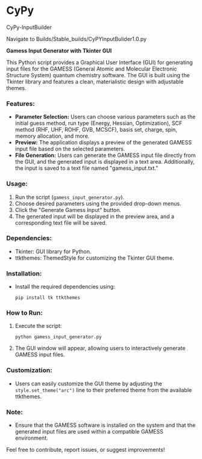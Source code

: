 # CyPy
CyPy-InputBuilder

Navigate to Builds/Stable_builds/CyPYInputBulider1.0.py 

**Gamess Input Generator with Tkinter GUI**

This Python script provides a Graphical User Interface (GUI) for generating input files for the GAMESS (General Atomic and Molecular Electronic Structure System) quantum chemistry software. The GUI is built using the Tkinter library and features a clean, materialistic design with adjustable themes.

### Features:
- **Parameter Selection:** Users can choose various parameters such as the initial guess method, run type (Energy, Hessian, Optimization), SCF method (RHF, UHF, ROHF, GVB, MCSCF), basis set, charge, spin, memory allocation, and more.
- **Preview:** The application displays a preview of the generated GAMESS input file based on the selected parameters.
- **File Generation:** Users can generate the GAMESS input file directly from the GUI, and the generated input is displayed in a text area. Additionally, the input is saved to a text file named "gamess_input.txt."

### Usage:
1. Run the script (`gamess_input_generator.py`).
2. Choose desired parameters using the provided drop-down menus.
3. Click the "Generate Gamess Input" button.
4. The generated input will be displayed in the preview area, and a corresponding text file will be saved.

### Dependencies:
- Tkinter: GUI library for Python.
- ttkthemes: ThemedStyle for customizing the Tkinter GUI theme.

### Installation:
- Install the required dependencies using:
  ```
  pip install tk ttkthemes
  ```

### How to Run:
1. Execute the script:
   ```
   python gamess_input_generator.py
   ```
2. The GUI window will appear, allowing users to interactively generate GAMESS input files.

### Customization:
- Users can easily customize the GUI theme by adjusting the `style.set_theme("arc")` line to their preferred theme from the available ttkthemes.

### Note:
- Ensure that the GAMESS software is installed on the system and that the generated input files are used within a compatible GAMESS environment.

Feel free to contribute, report issues, or suggest improvements!
